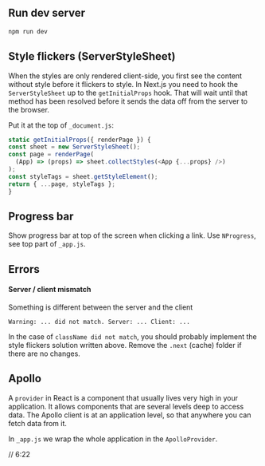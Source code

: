 ## Run dev server
```bash
npm run dev
```

## Style flickers (ServerStyleSheet)
When the styles are only rendered client-side, you first see the content without style before it flickers to style.
In Next.js you need to hook the `ServerStyleSheet` up to the `getInitialProps` hook.
That will wait until that method has been resolved before it sends the data off from the server to the browser.

Put it at the top of `_document.js`:
```js
static getInitialProps({ renderPage }) {
const sheet = new ServerStyleSheet();
const page = renderPage(
  (App) => (props) => sheet.collectStyles(<App {...props} />)
);
const styleTags = sheet.getStyleElement();
return { ...page, styleTags };
}
```

## Progress bar
Show progress bar at top of the screen when clicking a link.
Use `NProgress`, see top part of `_app.js`.

## Errors

#### Server / client mismatch
Something is different between the server and the client
```
Warning: ... did not match. Server: ... Client: ...
```
In the case of `className did not match`, you should probably implement the style flickers solution written above.
Remove the `.next` (cache) folder if there are no changes.

## Apollo
A `provider` in React is a component that usually lives very high in your application.
It allows components that are several levels deep to access data.
The Apollo client is at an application level, so that anywhere you can fetch data from it.

In `_app.js` we wrap the whole application in the `ApolloProvider`.

// 6:22